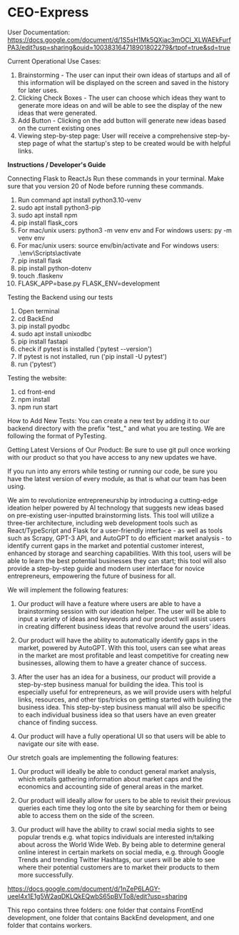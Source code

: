 # CEO-Express

User Documentation: https://docs.google.com/document/d/1S5sH1Mk5QXiac3mOCl_XLWAEkFurfPA3/edit?usp=sharing&ouid=100383164718901802279&rtpof=true&sd=true

Current Operational Use Cases:
1. Brainstorming - The user can input their own ideas of startups and all of this information will be displayed on the screen and saved in the history for later uses.
2. Clicking Check Boxes - The user can choose which ideas they want to generate more ideas on and will be able to see the display of the new ideas that were generated.
3. Add Button - Clicking on the add button will generate new ideas based on the current existing ones
4. Viewing step-by-step page: User will receive a comprehensive step-by-step page of what the startup's step to be created would be with helpful links.

**Instructions / Developer's Guide**

Connecting Flask to ReactJs
Run these commands in your terminal. Make sure that you version 20 of Node before running these commands.
1. Run command apt install python3.10-venv
2. sudo apt install python3-pip
3. sudo apt install npm
4. pip install flask_cors
5. For mac/unix users: python3 -m venv env and For windows users: py -m venv env
6. For mac/unix users: source env/bin/activate and For windows users: .\env\Scripts\activate
7. pip install flask
8. pip install python-dotenv
9. touch .flaskenv
10. FLASK_APP=base.py
FLASK_ENV=development



Testing the Backend using our tests
1.  Open terminal
2.  cd BackEnd
3.  pip install pyodbc
4.  sudo apt install unixodbc
5.  pip install fastapi
6.  check if pytest is installed ('pytest --version')
7.  If pytest is not installed, run ('pip install -U pytest')
8.  run ('pytest')

Testing the website:
1. cd front-end
2. npm install
3. npm run start

How to Add New Tests:
You can create a new test by adding it to our backend directory with the prefix "test_" and what you are testing. We are following the format of PyTesting.

Getting Latest Versions of Our Product:
Be sure to use git pull once working with our product so that you have access to any new updates we have. 

If you run into any errors while testing or running our code, be sure you have the latest version of every module, as that is what our team has been using. 

We aim to revolutionize entrepreneurship by introducing a cutting-edge ideation helper powered by AI technology that suggests new ideas based on pre-existing user-inputted brainstorming lists.
This tool will utilize a three-tier architecture, including web development tools such as React/TypeScript and Flask for a user-friendly interface - as well as tools such as Scrapy, GPT-3 API, and AutoGPT to do efficient market analysis - to identify current gaps in the market and potential customer interest, enhanced by storage and searching capabilities. With this tool, users will be able to learn the best potential businesses they can start; this tool will also provide a step-by-step guide and modern user interface for novice entrepreneurs, empowering the future of business for all.

We will implement the following features:
1. Our product will have a feature where users are able to have a brainstorming session with our ideation helper. The user will be able to input a variety of ideas and keywords and our product will assist users in creating different business ideas that revolve around the users’ ideas.
   
2. Our product will have the ability to automatically identify gaps in the market, powered by AutoGPT. With this tool, users can see what areas in the market are most profitable and least competitive for creating new businesses, allowing them to have a greater chance of success.
   
3. After the user has an idea for a business, our product will provide a step-by-step business manual for building the idea. This tool is especially useful for entrepreneurs, as we will provide users with helpful links, resources, and other tips/tricks on getting started with building the business idea. This step-by-step business manual will also be specific to each individual business idea so that users have an even greater chance of finding success.

4. Our product will have a fully operational UI so that users will be able to navigate our site with ease.

Our stretch goals are implementing the following features:

1. Our product will ideally be able to conduct general market analysis, which entails gathering information about market caps and the economics and accounting side of general areas in the market.
   
2. Our product will ideally allow for users to be able to revisit their previous queries each time they log onto the site by searching for them or being able to access them on the side of the screen.
   
3. Our product will have the ability to crawl social media sights to see popular trends e.g. what topics individuals are interested in/talking about across the World Wide Web. By being able to determine general online interest in certain markets on social media, e.g. through Google Trends and trending Twitter Hashtags, our users will be able to see where their potential customers are to market their products to them more successfully.

https://docs.google.com/document/d/1nZeP6LAGY-ueeI4x1E1g5W2aqDKLQkEQwbS65pBVTo8/edit?usp=sharing 

This repo contains three folders: one folder that contains FrontEnd development, one folder that contains BackEnd development, and one folder that contains workers.
